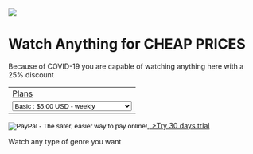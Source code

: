 <!doctype html>
<html>
 <head>
   <link rel="stylesheet"
   href="style.css"
   </head>
   <body>
  <img src="https://fontmeme.com/permalink/200411/45e992663edaa797829d788196e0ace4.png">
  <h1>Watch Anything for CHEAP PRICES</h1/
  <h3>Because of COVID-19 you are capable of watching anything here with a 25% discount</h3>
  <a
  href=<form action="https://www.paypal.com/cgi-bin/webscr" method="post" target="_top">
<input type="hidden" name="cmd" value="_s-xclick">
<input type="hidden" name="hosted_button_id" value="6XSYQL6M3ZMMC">
<table>
<tr><td><input type="hidden" name="on0" value="Plans">Plans</td></tr><tr><td><select name="os0">
	<option value="Basic">Basic : $5.00 USD - weekly</option>
	<option value="Standard">Standard : $10.00 USD - monthly</option>
	<option value="Premiem">Premiem : $13.00 USD - monthly</option>
	<option value="Deluxe Edition">Deluxe Edition : $45.00 USD - yearly</option>
</select> </td></tr>
</table>
<input type="hidden" name="currency_code" value="USD">
<input type="image" src="https://www.paypalobjects.com/en_US/i/btn/btn_subscribeCC_LG.gif" border="0" name="submit" alt="PayPal - The safer, easier way to pay online!">
<img alt="" border="0" src="https://www.paypalobjects.com/en_US/i/scr/pixel.gif" width="1" height="1">
</form>
>Try 30 days trial</a>
<p>Watch any type of genre you want</p>
</body>
</html>
